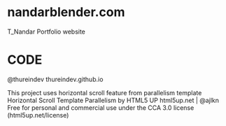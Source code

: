 # nandarblender.com
T_Nandar Portfolio website

CODE
===============
@thureindev
thureindev.github.io

This project uses horizontal scroll feature from parallelism template
Horizontal Scroll Template
Parallelism by HTML5 UP
html5up.net | @ajlkn
Free for personal and commercial use under the CCA 3.0 license (html5up.net/license)
